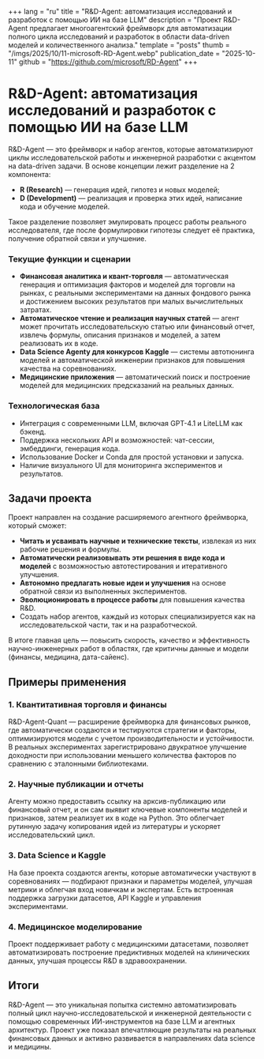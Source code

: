 +++
lang = "ru"
title = "R&D-Agent: автоматизация исследований и разработок с помощью ИИ на базе LLM"
description = "Проект R&D-Agent предлагает многоагентский фреймворк для автоматизации полного цикла исследований и разработок в области data-driven моделей и количественного анализа."
template = "posts"
thumb = "/imgs/2025/10/11-microsoft-RD-Agent.webp"
publication_date = "2025-10-11"
github = "https://github.com/microsoft/RD-Agent"
+++

# R&D-Agent: автоматизация исследований и разработок с помощью ИИ на базе LLM

R&D-Agent — это фреймворк и набор агентов, которые автоматизируют циклы исследовательской работы и инженерной разработки с акцентом на data-driven задачи. В основе концепции лежит разделение на 2 компонента:

- **R (Research)** — генерация идей, гипотез и новых моделей;
- **D (Development)** — реализация и проверка этих идей, написание кода и обучение моделей.

Такое разделение позволяет эмулировать процесс работы реального исследователя, где после формулировки гипотезы следует её практика, получение обратной связи и улучшение.

### Текущие функции и сценарии

- **Финансовая аналитика и квант-торговля** — автоматическая генерация и оптимизация факторов и моделей для торговли на рынках, с реальными экспериментами на данных фондового рынка и достижением высоких результатов при малых вычислительных затратах.
- **Автоматическое чтение и реализация научных статей** — агент может прочитать исследовательскую статью или финансовый отчет, извлечь формулы, описания признаков и моделей, а затем реализовать их в коде.
- **Data Science Agenty для конкурсов Kaggle** — системы автотюнинга моделей и автоматической инженерии признаков для повышения качества на соревнованиях.
- **Медицинские приложения** — автоматический поиск и построение моделей для медицинских предсказаний на реальных данных.

### Технологическая база

- Интеграция с современными LLM, включая GPT-4.1 и LiteLLM как бэкенд.
- Поддержка нескольких API и возможностей: чат-сессии, эмбеддинги, генерация кода.
- Использование Docker и Conda для простой установки и запуска.
- Наличие визуального UI для мониторинга экспериментов и результатов.


## Задачи проекта

Проект направлен на создание расширяемого агентного фреймворка, который сможет:

- **Читать и усваивать научные и технические тексты**, извлекая из них рабочие решения и формулы.
- **Автоматически реализовывать эти решения в виде кода и моделей** с возможностью автотестирования и итеративного улучшения.
- **Автономно предлагать новые идеи и улучшения** на основе обратной связи из выполненных экспериментов.
- **Эволюционировать в процессе работы** для повышения качества R&D.
- Создать набор агентов, каждый из которых специализируется как на исследовательской части, так и на разработческой.

В итоге главная цель — повысить скорость, качество и эффективность научно-инженерных работ в областях, где критичны данные и модели (финансы, медицина, дата-сайенс).


## Примеры применения

### 1. Квантитативная торговля и финансы

R&D-Agent-Quant — расширение фреймворка для финансовых рынков, где автоматически создаются и тестируются стратегии и факторы, оптимизируются модели с учетом производительности и устойчивости. В реальных экспериментах зарегистрировано двукратное улучшение доходности при использовании меньшего количества факторов по сравнению с эталонными библиотеками.

### 2. Научные публикации и отчеты

Агенту можно предоставить ссылку на арксив-публикацию или финансовый отчет, и он сам выявит ключевые компоненты моделей и признаков, затем реализует их в коде на Python. Это облегчает рутинную задачу копирования идей из литературы и ускоряет исследовательский цикл.

### 3. Data Science и Kaggle

На базе проекта создаются агенты, которые автоматически участвуют в соревнованиях — подбирают признаки и параметры моделей, улучшая метрики и облегчая вход новичкам и экспертам. Есть встроенная поддержка загрузки датасетов, API Kaggle и управления экспериментами.

### 4. Медицинское моделирование

Проект поддерживает работу с медицинскими датасетами, позволяет автоматизировать построение предиктивных моделей на клинических данных, улучшая процессы R&D в здравоохранении.


## Итоги

R&D-Agent — это уникальная попытка системно автоматизировать полный цикл научно-исследовательской и инженерной деятельности с помощью современных ИИ-инструментов на базе LLM и агентных архитектур. Проект уже показал впечатляющие результаты на реальных финансовых данных и активно развивается в направлениях data science и медицины.